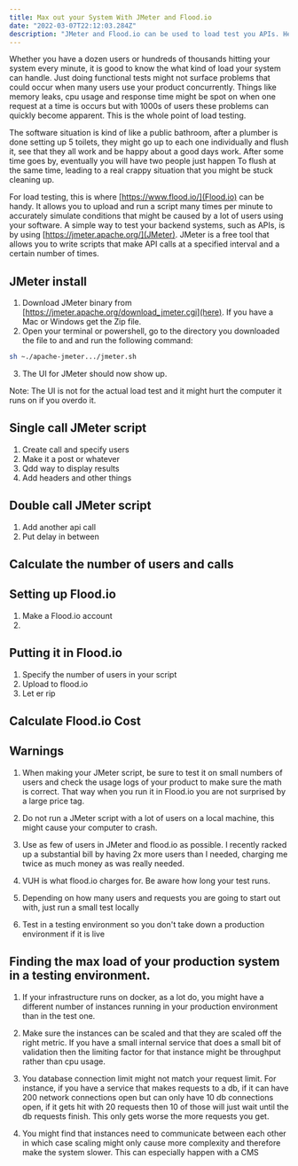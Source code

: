 ```yaml
---
title: Max out your System With JMeter and Flood.io
date: "2022-03-07T22:12:03.284Z"
description: "JMeter and Flood.io can be used to load test you APIs. Here are some things you need to know before starting."
---
```


Whether you have a dozen users or hundreds of thousands hitting your system every minute, it is good to know the what kind of load your system can handle. Just doing functional tests might not surface problems that could occur when many users use your product concurrently. Things like memory leaks, cpu usage and response time might be spot on when one request at a time is occurs but with 1000s of users these problems can quickly become apparent. This is the whole point of load testing.


The software situation is kind of like a public bathroom, after a plumber is done setting up 5 toilets, they might go up to each one individually and flush it, see that they all work and be happy about a good days work. After some time goes by, eventually you will have two people just happen To flush at the same time, leading to a real crappy situation that you might be stuck cleaning up.


For load testing, this is where [https://www.flood.io/](Flood.io) can be handy. It allows you to upload and run a script many times per minute to accurately simulate conditions that might be caused by a lot of users using your software. A simple way to test your backend systems, such as APIs, is by using [https://jmeter.apache.org/](JMeter). JMeter is a free tool that allows you to write scripts that make API calls at a specified interval and a certain number of times.  


## JMeter install
1. Download JMeter binary from [https://jmeter.apache.org/download_jmeter.cgi](here). If you have a Mac or Windows get the Zip file.
2. Open your terminal or powershell, go to the directory you downloaded the file to and and run the following command:
```bash
sh ~./apache-jmeter.../jmeter.sh
```
3. The UI for JMeter should now show up.

Note: The UI is not for the actual load test and it might hurt the computer it runs on if you overdo it.


## Single call JMeter script
1. Create call and specify users
2. Make it a post or whatever
3. Qdd way to display results
4. Add headers and other things


## Double call JMeter script
1. Add another api call
2. Put delay in between


## Calculate the number of users and calls


## Setting up Flood.io
1. Make a Flood.io account
2. 

## Putting it in Flood.io
1. Specify the number of users in your script
2. Upload to flood.io
3. Let er rip


## Calculate Flood.io Cost



## Warnings
1. When making your JMeter script, be sure to test it on small numbers of users and check the usage logs of your product to make sure the math is correct. That way when you run it in Flood.io you are not surprised by a large price tag.
   
2. Do not run a JMeter script with a lot of users on a local machine, this might cause your computer to crash. 
   
3. Use as few of users in JMeter and flood.io as possible. I recently racked up a substantial bill by having 2x more users than I needed, charging me twice as much money as was really needed.
   
4. VUH is what flood.io charges for. Be aware how long your test runs.
   
5. Depending on how many users and requests you are going to start out with, just run a small test locally
   
6. Test in a testing environment so you don't take down a production environment if it is live


## Finding the max load of your production system in a testing environment.

1. If your infrastructure runs on docker, as a lot do, you might have a different number of instances running in your production environment than in the test one.
 
2. Make sure the instances can be scaled and that they are scaled off the right metric. If you have a small internal service that does a small bit of validation then the limiting factor for that instance might be throughput rather than cpu usage.
 
3. You database connection limit might not match your request limit. For instance, if you have a service that makes requests to a db, if it can have 200 network connections open but can only have 10 db connections open, if it gets hit with 20 requests then 10 of those will just wait until the db requests finish. This only gets worse the more requests you get.

4. You might find that instances need to communicate between each other in which case scaling might only cause more complexity and therefore make the system slower. This can especially happen with a CMS